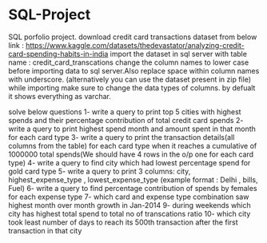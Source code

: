 # SQL-Project

SQL porfolio project.
download credit card transactions dataset from below link :
https://www.kaggle.com/datasets/thedevastator/analyzing-credit-card-spending-habits-in-india
import the dataset in sql server with table name : credit_card_transcations
change the column names to lower case before importing data to sql server.Also replace space within column names with underscore.
(alternatively you can use the dataset present in zip file)
while importing make sure to change the data types of columns. by defualt it shows everything as varchar.


solve below questions
1- write a query to print top 5 cities with highest spends and their percentage contribution of total credit card spends 
2- write a query to print highest spend month and amount spent in that month for each card type
3- write a query to print the transaction details(all columns from the table) for each card type when
it reaches a cumulative of 1000000 total spends(We should have 4 rows in the o/p one for each card type)
4- write a query to find city which had lowest percentage spend for gold card type
5- write a query to print 3 columns:  city, highest_expense_type , lowest_expense_type (example format : Delhi , bills, Fuel)
6- write a query to find percentage contribution of spends by females for each expense type
7- which card and expense type combination saw highest month over month growth in Jan-2014
9- during weekends which city has highest total spend to total no of transcations ratio 
10- which city took least number of days to reach its 500th transaction after the first transaction in that city
